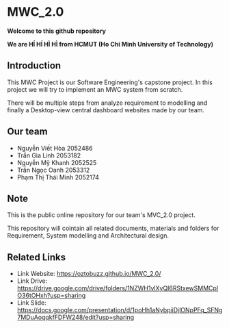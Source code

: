 # MWC_2.0
**Welcome to this github repository**

**We are HÍ HÍ HÌ HÌ from HCMUT (Ho Chi Minh University of Technology)**
## Introduction
This MWC Project is our Software Engineering's capstone project. In this project we will try to implement an MWC system from scratch.

There will be multiple steps from analyze requirement to modelling and finally a Desktop-view central  dashboard websites made by our team.

## Our team
- Nguyễn Viết Hòa 2052486
- Trần Gia Linh 2053182
- Nguyễn Mỹ Khanh 2052525
- Trần Ngọc Oanh 2053312
- Phạm Thị Thái Minh 2052174

## Note
This is the public online repository for our team's MVC_2.0 project. 

This repository will cointain all related documents, materials and folders for Requirement, System modelling and Architectural design.

## Related Links
- Link Website: https://oztobuzz.github.io/MWC_2.0/
- Link Drive: https://drive.google.com/drive/folders/1NZWH1vlXyQI6RStxewSMMCplO36tOHxh?usp=sharing
- Link Slide: https://docs.google.com/presentation/d/1poHh1aNybpiiDjlONpPFq_SFNg7MDuAoqqkfFDFW248/edit?usp=sharing
